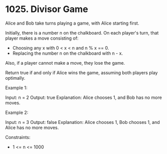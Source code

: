 # 1025. Divisor Game

Alice and Bob take turns playing a game, with Alice starting first.

Initially, there is a number n on the chalkboard. On each player's turn, that player makes a move consisting of:

* Choosing any x with 0 < x < n and n % x == 0.
* Replacing the number n on the chalkboard with n - x.

Also, if a player cannot make a move, they lose the game.

Return true if and only if Alice wins the game, assuming both players play optimally.


Example 1:

Input: n = 2
Output: true
Explanation: Alice chooses 1, and Bob has no more moves.

Example 2:

Input: n = 3
Output: false
Explanation: Alice chooses 1, Bob chooses 1, and Alice has no more moves.



Constraints:

* 1 <= n <= 1000

